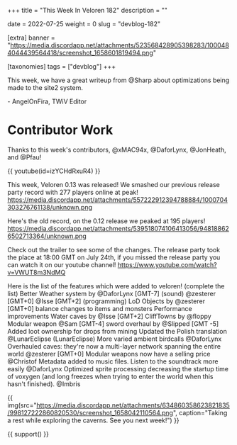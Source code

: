 +++
title = "This Week In Veloren 182"
description = ""

date = 2022-07-25
weight = 0
slug = "devblog-182"

[extra]
banner = "https://media.discordapp.net/attachments/523568428905398283/1000484044439564418/screenshot_1658601819494.png"

[taxonomies]
tags = ["devblog"]
+++

This week, we have a great writeup from @Sharp about optimizations being made to
the site2 system.

\- AngelOnFira, TWiV Editor

# Contributor Work

Thanks to this week's contributors, @xMAC94x, @DaforLynx, @JonHeath, and @Pfau!

{{
    youtube(id=izYCHdRxuR4)
}}

This week, Veloren 0.13 was released! We smashed our previous release party record with 277 players online at peak!
https://media.discordapp.net/attachments/557222912394788884/1000704303276761138/unknown.png

Here's the old record, on the 0.12 release we peaked at 195 players!
https://media.discordapp.net/attachments/539518074106413056/948188626502713364/unknown.png

Check out the trailer to see some of the changes. The release party took the place at 18:00 GMT on July 24th, if you missed the release party you can watch it on our youtube channel! 
https://www.youtube.com/watch?v=VWUT8m3NdMQ

Here is the list of the features which were added to veloren! (complete the list)
Better Weather system  by @DaforLynx [GMT-7] (sound) @zesterer [GMT+0] @Isse [GMT+2] (programming)
LoD Objects by @zesterer [GMT+0] 
balance changes to items and monsters
Performance improvements 
Water caves by @Isse [GMT+2] 
CliffTowns by @floppy 
Modular weapon @Sam [GMT-4]
sword overhaul by @Slipped [GMT -5]
Added loot ownership for drops from mining
Updated the Polish translation @LunarEclipse (LunarEclipse)
More varied ambient birdcalls @DaforLynx 
Overhauled caves: they're now a multi-layer network spanning the entire world @zesterer [GMT+0] 
Modular weapons now have a selling price @Christof 
Metadata added to music files. Listen to the soundtrack more easily @DaforLynx
Optimized sprite processing decreasing the startup time of voxygen (and long
freezes when trying to enter the world when this hasn't finished). @Imbris

{{
    img(src="https://media.discordapp.net/attachments/634860358623821835/998127222860820530/screenshot_1658042110564.png",
    caption="Taking a rest while exploring the caverns. See you next week!")
}}

{{ support() }}

